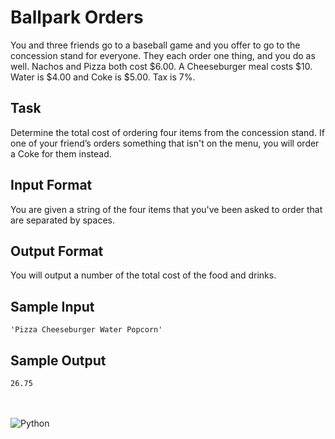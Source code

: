 # Ballpark Orders
You and three friends go to a baseball game and you offer to go to the concession stand for everyone. They each order one thing, and you do as well. Nachos and Pizza both cost $6.00. A Cheeseburger meal costs $10. Water is $4.00 and Coke is $5.00. Tax is 7%.

## Task
Determine the total cost of ordering four items from the concession stand. If one of your friend’s orders something that isn't on the menu, you will order a Coke for them instead.

## Input Format
You are given a string of the four items that you've been asked to order that are separated by spaces.

## Output Format
You will output a number of the total cost of the food and drinks.

## Sample Input
```
'Pizza Cheeseburger Water Popcorn'
```

## Sample Output
```
26.75
```
\
\
![Python](https://img.shields.io/badge/python-3670A0?style=for-the-badge&logo=python&logoColor=ffdd54)